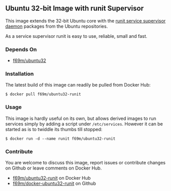 
Ubuntu 32-bit Image with runit Supervisor
-----------------------------------------

This image extends the 32-bit Ubuntu core with the [runit service supervisor daemon](http://smarden.org/runit/) packages from the Ubuntu repositories.

As a service supervisor runit is easy to use, reliable, small and fast.

### Depends On

  * [f69m/ubuntu32](https://hub.docker.com/r/f69m/ubuntu32/)

### Installation

The latest build of this image can readily be pulled from Docker Hub:

```console
$ docker pull f69m/ubuntu32-runit
```

### Usage

This image is hardly useful on its own, but allows derived images to run services simply by adding a script under `/etc/services`. However it can be started as is to twiddle its thumbs till stopped:

```console
$ docker run -d --name runit f69m/ubuntu32-runit
```

### Contribute

You are welcome to discuss this image, report issues or contribute changes on Github or leave comments on Docker Hub.

  * [f69m/ubuntu32-runit](https://hub.docker.com/r/f69m/ubuntu32-runit/) on Docker Hub
  * [f69m/docker-ubuntu32-runit](https://github.com/f69m/docker-ubuntu32-runit/) on Github

